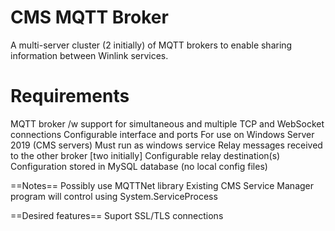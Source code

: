 # CMS MQTT Broker

A multi-server cluster (2 initially) of MQTT brokers to enable sharing information between Winlink services.  

# Requirements
MQTT broker /w support for simultaneous and multiple TCP and WebSocket connections
  Configurable interface and ports
For use on Windows Server 2019 (CMS servers)
  Must run as windows service
Relay messages received to the other broker [two initially]
  Configurable relay destination(s)
Configuration stored in MySQL database (no local config files)

==Notes==
Possibly use MQTTNet library
Existing CMS Service Manager program will control using System.ServiceProcess 

==Desired features==
Suport SSL/TLS connections 





